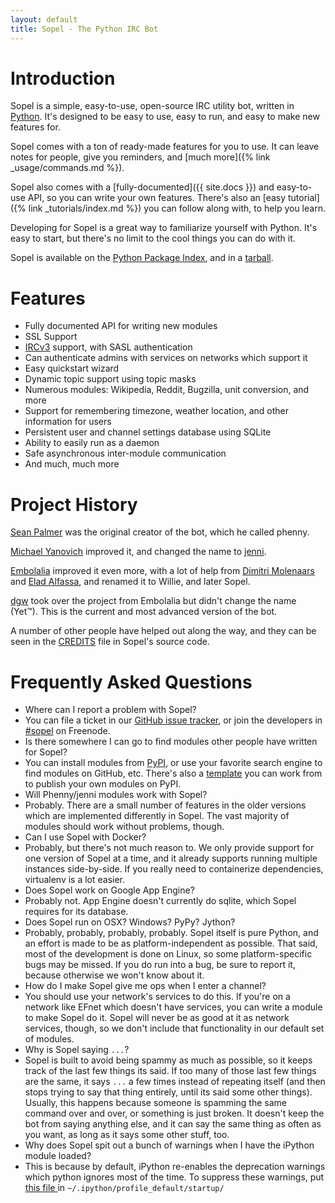 ```yaml
---
layout: default
title: Sopel - The Python IRC Bot
---
```


# Introduction

<span class="Sopel">Sopel</span> is a simple, easy-to-use, open-source IRC
utility bot, written in [Python](https://www.python.org/). It's designed to be
easy to use, easy to run, and easy to make new features for.

<span class="Sopel">Sopel</span> comes with a ton of ready-made features for
you to use. It can leave notes for people, give you reminders, and
[much more]({% link _usage/commands.md %}).

<span class="Sopel">Sopel</span> also comes with a
[fully-documented]({{ site.docs }}) and
easy-to-use API, so you can write your own features. There's also an
[easy tutorial]({% link _tutorials/index.md %})
you can follow along with, to help you learn.

Developing for <span class="Sopel">Sopel</span> is a great way to familiarize
yourself with Python. It's easy to start, but there's no limit to the cool
things you can do with it.

<span class="Sopel">Sopel</span> is available on the
[Python Package Index](https://pypi.org/project/sopel/), and in a
[tarball](https://github.com/sopel-irc/sopel/releases/latest).

# Features

* Fully documented API for writing new modules
* SSL Support
* [IRCv3](https://ircv3.net/) support, with SASL authentication
* Can authenticate admins with services on networks which support it
* Easy quickstart wizard
* Dynamic topic support using topic masks
* Numerous modules: Wikipedia, Reddit, Bugzilla, unit conversion, and more
* Support for remembering timezone, weather location, and other information for
users
* Persistent user and channel settings database using SQLite
* Ability to easily run as a daemon
* Safe asynchronous inter-module communication
* And much, much more

# Project History

[Sean Palmer](http://inamidst.com/) was the original creator of the bot, which
he called phenny.

[Michael Yanovich](https://yanovich.net/) improved it, and changed the name to
[jenni](https://github.com/myano/jenni).

[Embolalia](https://embolalia.com/) improved it even more, with a lot of
help from [Dimitri Molenaars](http://tyrope.nl/) and
[Elad Alfassa](https://eladalfassa.com/), and renamed it to Willie, and later
Sopel.

[dgw](https://technobabbl.es/) took over the project from Embolalia but didn't
change the name (Yet™). This is the current and most advanced version of the bot.

A number of other people have helped out along the way, and they can be seen in
the [CREDITS](https://github.com/sopel-irc/sopel/blob/master/CREDITS) file in
Sopel's source code.

# Frequently Asked Questions

<ul class="faq">
<li class="q">Where can I report a problem with Sopel?</li>

<li class="a">You can file a ticket in our <a
href="https://github.com/sopel-irc/sopel/issues">GitHub issue tracker</a>, or
join the developers in <a href="irc://irc.freenode.net/#sopel">#sopel</a>
on Freenode.</li>

<li class="q">Is there somewhere I can go to find modules other people have
written for Sopel?</li>

<li class="a">You can install modules from <a href="https://pypi.org/search/?q=%22sopel_modules%22">PyPI</a>,
or use your favorite search engine to find modules on GitHub, etc.
There's also a <a href="https://github.com/sopel-irc/sopel-cookiecutter">template</a>
you can work from to publish your own modules on PyPI.

<li class="q">Will Phenny/jenni modules work with Sopel?</li>

<li class="a">Probably. There are a small number of features in the older
versions which are implemented differently in Sopel. The vast majority of
modules should work without problems, though.</li>

<li class="q">Can I use Sopel with Docker?</li>

<li class="a">Probably, but there's not much reason to. We only provide support
for one version of Sopel at a time, and it already supports running multiple
instances side-by-side. If you really need to containerize dependencies,
virtualenv is a lot easier.</li>

<li class="q">Does Sopel work on Google App Engine?</li>

<li class="a">Probably not. App Engine doesn't currently do sqlite, which
Sopel requires for its database.</li>

<li class="q">Does Sopel run on OSX? Windows? PyPy? Jython?</li>

<li class="a">Probably, probably, probably, probably. Sopel itself is pure
Python, and an effort is made to be as platform-independent as possible. That
said, most of the development is done on Linux, so some platform-specific bugs
may be missed. If you do run into a bug, be sure to report it, because
otherwise we won't know about it.</li>

<li class="q">How do I make Sopel give me ops when I enter a channel?</li>

<li class="a">You should use your network's services to do this. If you're on a
network like EFnet which doesn't have services, you can write a module to make
Sopel do it. Sopel will never be as good at it as network services, though,
so we don't include that functionality in our default set of modules.</li>

<li class="q">Why is Sopel saying <code>...</code>?</li>

<li class="a">Sopel is built to avoid being spammy as much as possible, so it
keeps track of the last few things its said. If too many of those last few
things are the same, it says <code>...</code> a few times instead of repeating
itself (and then stops trying to say that thing entirely, until its said some
other things). Usually, this happens because someone is spamming the same
command over and over, or something is just broken. It doesn't keep the bot
from saying anything else, and it can say the same thing as often as you want,
as long as it says some other stuff, too.</li>

<li class="q">Why does Sopel spit out a bunch of warnings when I have the 
iPython module loaded?</li>

<li class="a">This is because by default, iPython re-enables the deprecation 
warnings which python ignores most of the time. To suppress these warnings, 
put <a href="https://github.com/sopel-irc/sopel/blob/5f60756e1a975a1a978c322949d8ba9b4a2b4d71/contrib/suppress-warnings.py">this file
</a> in <code>~/.ipython/profile_default/startup/</code>
</ul>
